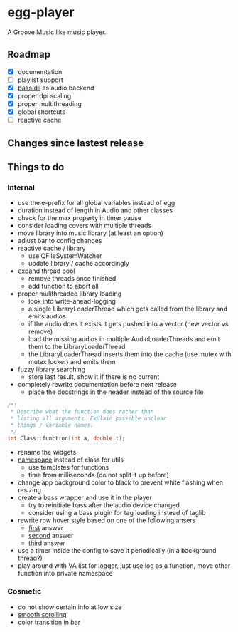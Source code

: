 # egg-player
A Groove Music like music player.

## Roadmap
- [x] documentation
- [ ] playlist support
- [x] [bass.dll](http://www.un4seen.com/) as audio backend
- [x] proper dpi scaling
- [x] proper multithreading
- [x] global shortcuts
- [ ] reactive cache

## Changes since lastest release

## Things to do

### Internal
- use the e-prefix for all global variables instead of egg
- duration instead of length in Audio and other classes
- check for the max property in timer pause
- consider loading covers with multiple threads
- move library into music library (at least an option)
- adjust bar to config changes
- reactive cache / library
  - use QFileSystemWatcher
  - update library / cache accordingly
- expand thread pool
  - remove threads once finished
  - add function to abort all
- proper mulithreaded library loading
  - look into write-ahead-logging
  - a single LibraryLoaderThread which gets called from the library and emits audios
  - if the audio does it exists it gets pushed into a vector (new vector vs remove)
  - load the missing audios in multiple AudioLoaderThreads and emit them to the LibraryLoaderThread
  - the LibraryLoaderThread inserts them into the cache (use mutex with mutex locker) and emits them
- fuzzy library searching
  - store last result, show it if there is no current
- completely rewrite documentation before next release
  - place the docstrings in the header instead of the source file
```cpp
/*!
 * Describe what the function does rather than
 * listing all arguments. Explain possible unclear
 * things / variable names.
 */
int Class::function(int a, double t);
```
- rename the widgets
- [namespace](https://stackoverflow.com/a/10493005/7057528) instead of class for utils
  - use templates for functions
  - time from milliseconds (do not split it up before)
- change app background color to black to prevent white flashing when resizing
- create a bass wrapper and use it in the player
  - try to reinitiate bass after the audio device changed
  - consider using a bass plugin for tag loading instead of taglib
- rewrite row hover style based on one of the following ansers
  - [first](https://stackoverflow.com/a/35418703/7057528) answer
  - [second](https://stackoverflow.com/a/48586435/7057528) answer
  - [third](https://forum.qt.io/topic/33723/solved-mousehover-entire-row-selection-in-qtableview/8) answer
- use a timer inside the config to save it periodically (in a background thread?)
- play around with VA list for logger, just use log as a function, move other function into private namespace

### Cosmetic
- do not show certain info at low size
- [smooth scrolling](https://github.com/zhou13/qsmoothscrollarea)
- color transition in bar